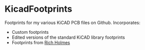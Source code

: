 # KicadFootprints
Footprints for my various KiCAD PCB files on Github.
Incorporates:
* Custom footprints
* Edited versions of the standard KiCAD library footprints
* Footprints from [Rich Holmes](github.com/holmesrichards)
